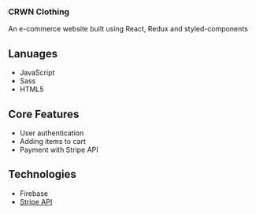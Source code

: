 ### CRWN Clothing

An e-commerce website built using React, Redux and styled-components

## Lanuages
- JavaScript
- Sass
- HTML5

## Core Features
- User authentication
- Adding items to cart
- Payment with Stripe API

## Technologies
- Firebase
- [Stripe API](https://stripe.com/)